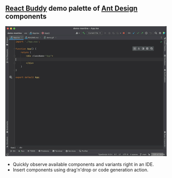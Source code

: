 ## [React Buddy](https://plugins.jetbrains.com/plugin/17467-react-buddy) demo palette of [Ant Design](src/dev/palette.tsx) components

![Demo](./etc/mantine.gif)

* Quickly observe available components and variants right in an IDE.
* Insert components using drag'n'drop or code generation action.
